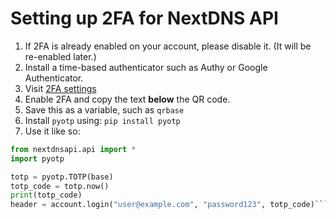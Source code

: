 # Setting up 2FA for NextDNS API
1. If 2FA is already enabled on your account, please disable it. (It will be re-enabled later.)
2. Install a time-based authenticator such as Authy or Google Authenticator.
3. Visit [2FA settings](https://my.nextdns.io/account)
4. Enable 2FA and copy the text **below** the QR code.
5. Save this as a variable, such as ```qrbase```
6. Install ```pyotp``` using: ```pip install pyotp```
7. Use it like so:
```py
from nextdnsapi.api import *
import pyotp

totp = pyotp.TOTP(base)
totp_code = totp.now()
print(totp_code)
header = account.login("user@example.com", "password123", totp_code)```
